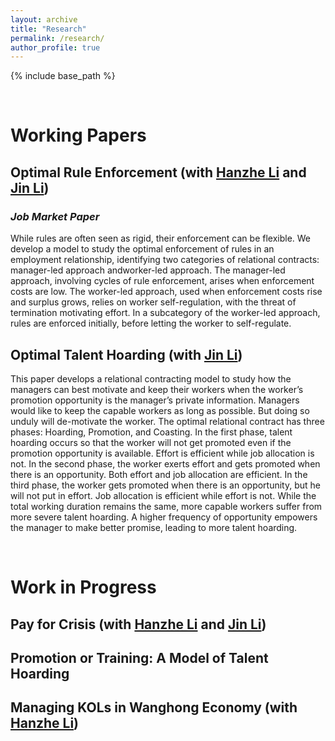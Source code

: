 ```yaml
---
layout: archive
title: "Research"
permalink: /research/
author_profile: true
---
```


{% include base_path %}

<br>

# Working Papers

## Optimal Rule Enforcement (with [Hanzhe Li](https://sites.google.com/view/hanzheli) and [Jin Li](http://www.jin-li.org/))
### *Job Market Paper*
While rules are often seen as rigid, their enforcement can be flexible. We develop a model to study the optimal enforcement of rules in an employment relationship, identifying two categories of relational contracts: manager-led approach andworker-led approach. The manager-led approach, involving cycles of rule enforcement, arises when enforcement costs are low. The worker-led approach, used when enforcement costs rise and surplus grows, relies on worker self-regulation, with the threat of termination motivating effort. In a subcategory of the worker-led approach, rules are enforced initially, before letting the worker to self-regulate.

## Optimal Talent Hoarding (with [Jin Li](http://www.jin-li.org/))
This paper develops a relational contracting model to study how the managers can best motivate and keep their workers when the worker’s promotion opportunity is the manager’s private information. Managers would like to keep the capable workers as long as possible. But doing so unduly will de-motivate the worker. The optimal relational contract has three phases: Hoarding, Promotion, and Coasting. In the first phase, talent hoarding occurs so that the worker will not get promoted even if the promotion opportunity is available. Effort is efficient while job allocation is not. In the second phase, the worker exerts effort and gets promoted when there is an opportunity. Both effort and job allocation are efficient. In the third phase, the worker gets promoted when there is an opportunity, but he will not put in effort. Job allocation is efficient while effort is not. While the total working duration remains the same, more capable workers suffer from more severe talent hoarding. A higher frequency of opportunity empowers the manager to make better promise, leading to more talent hoarding.

<br>

# Work in Progress
## Pay for Crisis (with [Hanzhe Li](https://sites.google.com/view/hanzheli) and [Jin Li](http://www.jin-li.org/))
## Promotion or Training: A Model of Talent Hoarding
## Managing KOLs in Wanghong Economy (with [Hanzhe Li](https://sites.google.com/view/hanzheli))
